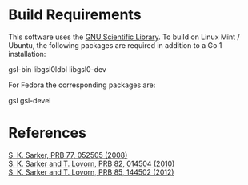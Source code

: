 # Build Requirements

This software uses the [GNU Scientific Library](http://www.gnu.org/software/gsl/). To build on Linux Mint / Ubuntu, the following packages are required in addition to a Go 1 installation:

gsl-bin libgsl0ldbl libgsl0-dev

For Fedora the corresponding packages are:

gsl gsl-devel

# References

[S. K. Sarker, PRB 77, 052505 (2008)](http://prb.aps.org/abstract/PRB/v77/i5/e052505)  
[S. K. Sarker and T. Lovorn, PRB 82, 014504 (2010)](http://prb.aps.org/abstract/PRB/v82/i1/e014504)  
[S. K. Sarker and T. Lovorn, PRB 85, 144502 (2012)](http://prb.aps.org/abstract/PRB/v85/i14/e144502)
